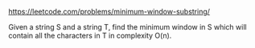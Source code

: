 https://leetcode.com/problems/minimum-window-substring/

Given a string S and a string T, find the minimum window in S which will contain all the characters in T in complexity O(n).
